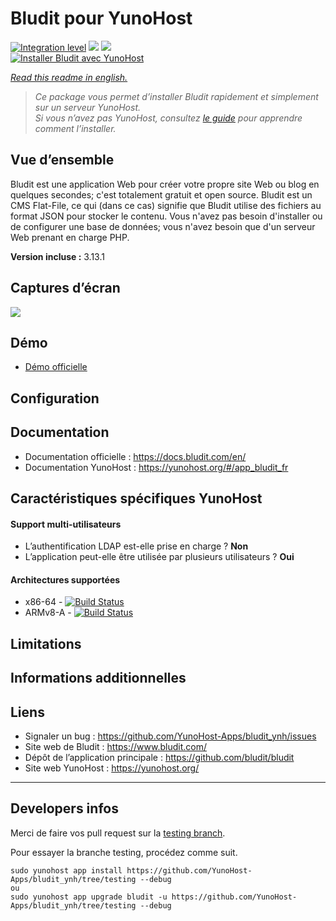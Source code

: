# Bludit pour YunoHost

[![Integration level](https://dash.yunohost.org/integration/bludit.svg)](https://dash.yunohost.org/appci/app/bludit) ![](https://ci-apps.yunohost.org/ci/badges/bludit.status.svg) ![](https://ci-apps.yunohost.org/ci/badges/bludit.maintain.svg)  
[![Installer Bludit avec YunoHost](https://install-app.yunohost.org/install-with-yunohost.png)](https://install-app.yunohost.org/?app=bludit)

*[Read this readme in english.](./README.md)* 

> *Ce package vous permet d’installer Bludit rapidement et simplement sur un serveur YunoHost.  
Si vous n’avez pas YunoHost, consultez [le guide](https://yunohost.org/#/install) pour apprendre comment l’installer.*

## Vue d’ensemble

Bludit est une application Web pour créer votre propre site Web ou blog en quelques secondes; c'est totalement gratuit et open source. Bludit est un CMS Flat-File, ce qui (dans ce cas) signifie que Bludit utilise des fichiers au format JSON pour stocker le contenu. Vous n'avez pas besoin d'installer ou de configurer une base de données; vous n'avez besoin que d'un serveur Web prenant en charge PHP.

**Version incluse :** 3.13.1

## Captures d’écran

![](https://www.bludit.com/img/bludit_1_en.png?version=3.9.1)

## Démo

* [Démo officielle](https://demo.bludit.com/)

## Configuration

## Documentation

* Documentation officielle : https://docs.bludit.com/en/
* Documentation YunoHost : https://yunohost.org/#/app_bludit_fr

## Caractéristiques spécifiques YunoHost

#### Support multi-utilisateurs

* L’authentification LDAP est-elle prise en charge ? **Non**
* L’application peut-elle être utilisée par plusieurs utilisateurs ? **Oui**

#### Architectures supportées

* x86-64 - [![Build Status](https://ci-apps.yunohost.org/ci/logs/bludit%20%28Apps%29.svg)](https://ci-apps.yunohost.org/ci/apps/bludit/)
* ARMv8-A - [![Build Status](https://ci-apps-arm.yunohost.org/ci/logs/bludit%20%28Apps%29.svg)](https://ci-apps-arm.yunohost.org/ci/apps/bludit/)

## Limitations

## Informations additionnelles

## Liens

* Signaler un bug : https://github.com/YunoHost-Apps/bludit_ynh/issues
* Site web de Bludit : https://www.bludit.com/
* Dépôt de l’application principale : https://github.com/bludit/bludit
* Site web YunoHost : https://yunohost.org/

---

## Developers infos

Merci de faire vos pull request sur la [testing branch](https://github.com/YunoHost-Apps/bludit_ynh/tree/testing).

Pour essayer la branche testing, procédez comme suit.
```
sudo yunohost app install https://github.com/YunoHost-Apps/bludit_ynh/tree/testing --debug
ou
sudo yunohost app upgrade bludit -u https://github.com/YunoHost-Apps/bludit_ynh/tree/testing --debug
```
